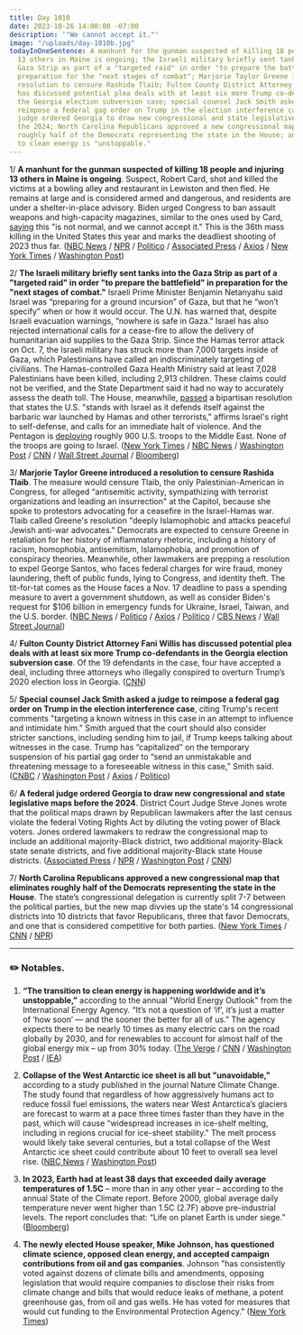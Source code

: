 ```yaml
---
title: Day 1010
date: 2023-10-26 14:00:00 -07:00
description: '"We cannot accept it."'
image: "/uploads/day-1010b.jpg"
todayInOneSentence: A manhunt for the gunman suspected of killing 18 people and injuring
  13 others in Maine is ongoing; the Israeli military briefly sent tanks into the
  Gaza Strip as part of a "targeted raid" in order "to prepare the battlefield" in
  preparation for the "next stages of combat"; Marjorie Taylor Greene introduced a
  resolution to censure Rashida Tlaib; Fulton County District Attorney Fani Willis
  has discussed potential plea deals with at least six more Trump co-defendants in
  the Georgia election subversion case; special counsel Jack Smith asked a judge to
  reimpose a federal gag order on Trump in the election interference case; a federal
  judge ordered Georgia to draw new congressional and state legislative maps before
  the 2024; North Carolina Republicans approved a new congressional map that eliminates
  roughly half of the Democrats representing the state in the House; and the transition
  to clean energy is "unstoppable."
---
```


1/ **A manhunt for the gunman suspected of killing 18 people and injuring 13 others in Maine is ongoing**. Suspect, Robert Card, shot and killed the victims at a bowling alley and restaurant in Lewiston and then fled. He remains at large and is considered armed and dangerous, and residents are under a shelter-in-place advisory. Biden urged Congress to ban assault weapons and high-capacity magazines, similar to the ones used by Card, [saying](https://www.whitehouse.gov/briefing-room/statements-releases/2023/10/26/statement-from-president-joe-biden-on-the-shooting-in-lewiston-maine/) this "is not normal, and we cannot accept it." This is the 36th mass killing in the United States this year and marks the deadliest shooting of 2023 thus far. ([NBC News](https://www.nbcnews.com/news/us-news/live-blog/lewiston-maine-shooting-manhunt-gunman-police-live-rcna122270) / [NPR](https://www.npr.org/live-updates/maine-lewiston-shooting-manhunt) / [Politico](https://www.politico.com/news/2023/10/25/active-shooter-lewiston-maine-00123672) / [Associated Press](https://apnews.com/live/lewiston-maine-shooting-live-updates) / [Axios](https://www.axios.com/2017/12/15/deadliest-mass-shootings-modern-us-history) / [New York Times](https://www.nytimes.com/live/2023/10/25/us/lewiston-maine-shooting) / [Washington Post](https://www.washingtonpost.com/nation/2023/10/25/lewiston-maine-shooting-live-updates/))

2/ **The Israeli military briefly sent tanks into the Gaza Strip as part of a "targeted raid" in order "to prepare the battlefield" in preparation for the "next stages of combat."** Israeli Prime Minister Benjamin Netanyahu said Israel was “preparing for a ground incursion” of Gaza, but that he “won’t specify” when or how it would occur. The U.N. has warned that, despite Israeli evacuation warnings, “nowhere is safe in Gaza.” Israel has also rejected international calls for a cease-fire to allow the delivery of humanitarian aid supplies to the Gaza Strip. Since the Hamas terror attack on Oct. 7, the Israeli military has struck more than 7,000 targets inside of Gaza, which Palestinians have called an indiscriminately targeting of civilians. The Hamas-controlled Gaza Health Ministry said at least 7,028 Palestinians have been killed, including 2,913 children. These claims could not be verified, and the State Department said it had no way to accurately assess the death toll. The House, meanwhile, [passed](https://www.politico.com/live-updates/2023/10/25/congress/house-israel-resolution-00123590) a bipartisan resolution that states the U.S. "stands with Israel as it defends itself against the barbaric war launched by Hamas and other terrorists," affirms Israel's right to self-defense, and calls for an immediate halt of violence. And the Pentagon is [deploying](https://www.cnn.com/2023/10/26/politics/us-troops-deploying-middle-east/index.html) roughly 900 U.S. troops to the Middle East. None of the troops are going to Israel. ([New York Times](https://www.nytimes.com/live/2023/10/26/world/israel-hamas-war-gaza-news) / [NBC News](https://www.nbcnews.com/news/world/live-blog/israel-hamas-war-live-updates-rcna122266) / [Washington Post](https://www.washingtonpost.com/world/2023/10/26/israel-war-hamas-gaza-news-palestine/) / [CNN](https://www.cnn.com/middleeast/live-news/israel-hamas-war-gaza-news-10-26-23/index.html) / [Wall Street Journal](https://www.wsj.com/livecoverage/israel-hamas-war-palestinians-news) / [Bloomberg](https://www.bloomberg.com/news/articles/2023-10-26/israel-latest-army-attacks-targets-in-northern-gaza-ground-raid?srnd=premium&sref=MIBMEEoj))

3/ **Marjorie Taylor Greene introduced a resolution to censure Rashida Tlaib**. The measure would censure Tlaib, the only Palestinian-American in Congress, for alleged “antisemitic activity, sympathizing with terrorist organizations and leading an insurrection" at the Capitol, because she spoke to protestors advocating for a ceasefire in the Israel-Hamas war. Tlaib called Greene's resolution "deeply Islamophobic and attacks peaceful Jewish anti-war advocates." Democrats are expected to censure Greene in retaliation for her history of inflammatory rhetoric, including a history of racism, homophobia, antisemitism, Islamophobia, and promotion of conspiracy theories. Meanwhile, other lawmakers are prepping a resolution to expel George Santos, who faces federal charges for wire fraud, money laundering, theft of public funds, lying to Congress, and identity theft. The tit-for-tat comes as the House faces a Nov. 17 deadline to pass a spending measure to avert a government shutdown, as well as consider Biden's request for $106 billion in emergency funds for Ukraine, Israel, Taiwan, and the U.S. border. ([NBC News](https://www.nbcnews.com/politics/congress/rep-marjorie-taylor-greene-files-censure-resolution-accusing-rep-rashi-rcna122329) / [Politico](https://www.politico.com/live-updates/2023/10/26/congress/gop-readies-tlaib-censure-push-00123731) / [Axios](https://www.axios.com/2023/10/26/marjorie-taylor-greene-censuring-rashida-tlaib) / [Politico](https://www.politico.com/live-updates/2023/10/26/congress/maine-shooting-collins-king-suspect-00123767) / [CBS News](https://www.cbsnews.com/news/george-santos-expel-from-house/) / [Wall Street Journal](https://www.wsj.com/politics/new-speaker-mike-johnsons-to-do-list-a-looming-funding-deadline-and-israel-ukraine-aid-8f4a3200))

4/ **Fulton County District Attorney Fani Willis has discussed potential plea deals with at least six more Trump co-defendants in the Georgia election subversion case**. Of the 19 defendants in the case, four have accepted a deal, including three attorneys who illegally conspired to overturn Trump’s 2020 election loss in Georgia. ([CNN](https://www.cnn.com/2023/10/25/politics/fulton-county-da-is-discussing-plea-deals-with-at-least-5-more-trump-co-defendants/))

5/ **Special counsel Jack Smith asked a judge to reimpose a federal gag order on Trump in the election interference case**, citing Trump's recent comments "targeting a known witness in this case in an attempt to influence and intimidate him." Smith argued that the court should also consider stricter sanctions, including sending him to jail, if Trump keeps talking about witnesses in the case. Trump has “capitalized” on the temporary suspension of his partial gag order to “send an unmistakable and threatening message to a foreseeable witness in this case,” Smith said. ([CNBC](https://www.cnbc.com/2023/10/26/trump-election-case-jack-smith-wants-gag-order-reimposed.html) / [Washington Post](https://www.washingtonpost.com/national-security/2023/10/25/special-counsel-trump-trial-comments-jail/) / [Axios](https://www.axios.com/2023/10/26/trump-meadows-gag-order-smith) / [Politico](https://www.politico.com/news/2023/10/25/special-counsel-trump-federal-gag-order-00123676))

6/ **A federal judge ordered Georgia to draw new congressional and state legislative maps before the 2024**. District Court Judge Steve Jones wrote that the political maps drawn by Republican lawmakers after the last census violate the federal Voting Rights Act by diluting the voting power of Black voters. Jones ordered lawmakers to redraw the congressional map to include an additional majority-Black district, two additional majority-Black state senate districts, and five additional majority-Black state House districts. ([Associated Press](https://apnews.com/article/georgia-redistricting-voting-rights-3a29f4d5662e8908cc083aa07c37abd4) / [NPR](https://www.npr.org/2023/10/26/1208796830/georgia-redistricting-districts-judge-ruling) / [Washington Post](https://www.washingtonpost.com/politics/2023/10/26/georgia-election-maps-redrawn/) / [CNN](https://www.cnn.com/2023/10/26/politics/georgia-legislative-maps-order/index.html))

7/ **North Carolina Republicans approved a new congressional map that eliminates roughly half of the Democrats representing the state in the House**. The state’s congressional delegation is currently split 7-7 between the political parties, but the new map divvies up the state's 14 congressional districts into 10 districts that favor Republicans, three that favor Democrats, and one that is considered competitive for both parties. ([New York Times](https://www.nytimes.com/2023/10/26/us/politics/north-carolina-republicans-gerrymander.html) / [CNN](https://www.cnn.com/2023/10/25/politics/north-carolina-map-republicans/index.html) / [NPR](https://www.npr.org/2023/10/25/1208002456/north-carolina-redistricting-congressional-districts))

---

### ✏️ Notables.

1. **“The transition to clean energy is happening worldwide and it’s unstoppable,”** according to the annual "World Energy Outlook" from the International Energy Agency. “It’s not a question of ‘if’, it’s just a matter of ‘how soon’ — and the sooner the better for all of us.” The agency expects there to be nearly 10 times as many electric cars on the road globally by 2030, and for renewables to account for almost half of the global energy mix – up from 30% today. ([The Verge](https://www.theverge.com/23930058/forecast-clean-renewable-unstoppable-international-energy-agency) / [CNN](https://www.cnn.com/2023/10/24/energy/iea-oil-gas-coal-demand-peak-2030/index.html) / [Washington Post](https://www.washingtonpost.com/politics/2023/10/24/clean-energy-transition-is-unstoppable-iea-says/) / [IEA](https://www.iea.org/news/the-energy-world-is-set-to-change-significantly-by-2030-based-on-today-s-policy-settings-alone))

2. **Collapse of the West Antarctic ice sheet is all but "unavoidable,"** according to a study published in the journal Nature Climate Change. The study found that regardless of how aggressively humans act to reduce fossil fuel emissions, the waters near West Antarctica’s glaciers are forecast to warm at a pace three times faster than they have in the past, which will cause “widespread increases in ice-shelf melting, including in regions crucial for ice-sheet stability." The melt process would likely take several centuries, but a total collapse of the West Antarctic ice sheet could contribute about 10 feet to overall sea level rise. ([NBC News](https://www.nbcnews.com/science/environment/west-antarctic-ice-sheet-collapse-may-unavoidable-study-finds-rcna120993) / [Washington Post](https://www.washingtonpost.com/climate-environment/2023/10/23/sea-live-rise-antarctic-ice-loss/))

3. **In 2023, Earth had at least 38 days that exceeded daily average temperatures of 1.5C** – more than in any other year – according to the annual State of the Climate report. Before 2000, global average daily temperature never went higher than 1.5C (2.7F) above pre-industrial levels. The report concludes that: “Life on planet Earth is under siege.” ([Bloomberg](https://www.bloomberg.com/news/articles/2023-10-24/state-of-climate-report-sums-up-extreme-weather-this-year?srnd=premium&sref=MIBMEEoj))

4. **The newly elected House speaker, Mike Johnson, has questioned climate science, opposed clean energy, and accepted campaign contributions from oil and gas companies**. Johnson "has consistently voted against dozens of climate bills and amendments, opposing legislation that would require companies to disclose their risks from climate change and bills that would reduce leaks of methane, a potent greenhouse gas, from oil and gas wells. He has voted for measures that would cut funding to the Environmental Protection Agency." ([New York Times](https://www.nytimes.com/2023/10/26/climate/mike-johnson-climate-policies.html))